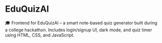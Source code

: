 # EduQuizAI
🎓 Frontend for EduQuizAI – a smart note-based quiz generator built during a college hackathon. Includes login/signup UI, dark mode, and quiz timer using HTML, CSS, and JavaScript.
